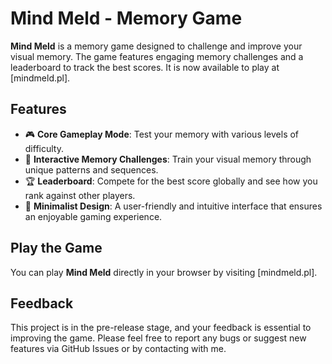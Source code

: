 # Mind Meld - Memory Game

**Mind Meld** is a memory game designed to challenge and improve your visual memory. The game features engaging memory challenges and a leaderboard to track the best scores. It is now available to play at [mindmeld.pl].

## Features

- 🎮 **Core Gameplay Mode**: Test your memory with various levels of difficulty.
- 🧩 **Interactive Memory Challenges**: Train your visual memory through unique patterns and sequences.
- 🏆 **Leaderboard**: Compete for the best score globally and see how you rank against other players.
- 🎨 **Minimalist Design**: A user-friendly and intuitive interface that ensures an enjoyable gaming experience.

## Play the Game

You can play **Mind Meld** directly in your browser by visiting [mindmeld.pl].

## Feedback

This project is in the pre-release stage, and your feedback is essential to improving the game. Please feel free to report any bugs or suggest new features via GitHub Issues or by contacting with me.
